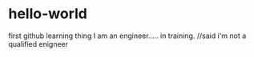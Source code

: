 # hello-world
first github learning thing
I am an engineer..... in training. 
//said i'm not a qualified enigneer
